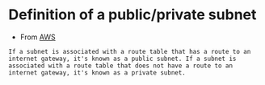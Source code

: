 # Definition of a public/private subnet

- From [AWS](https://docs.aws.amazon.com/vpc/latest/userguide/VPC_Internet_Gateway.html#:~:text=If%20a%20subnet%20is%20associated%20with%20a%20route%20table%20that%20has%20a%20route%20to%20an%20internet%20gateway%2C%20it%27s%20known%20as%20a%20public%20subnet.%20If%20a%20subnet%20is%20associated%20with%20a%20route%20table%20that%20does%20not%20have%20a%20route%20to%20an%20internet%20gateway%2C%20it%27s%20known%20as%20a%20private%20subnet.)

`If a subnet is associated with a route table that has a route to an internet gateway, it's known as a public subnet. If a subnet is associated with a route table that does not have a route to an internet gateway, it's known as a private subnet.`